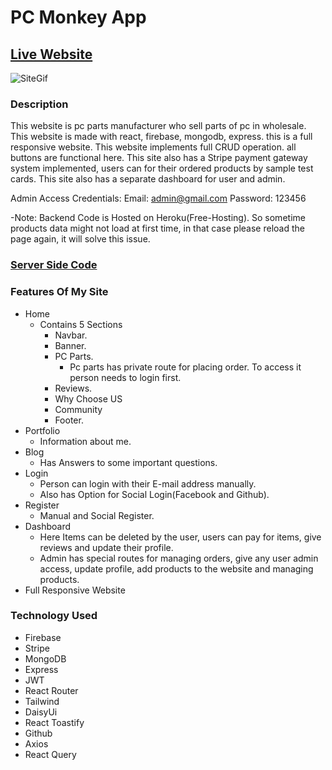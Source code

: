 # PC Monkey App

## [Live Website](https://pc-monkey.web.app/)
![SiteGif](/src/assets/gifs/gif.gif)

### Description
 This website is pc parts manufacturer who sell parts of pc in wholesale. This website is made with react, firebase, mongodb, express. this is a full responsive website. This website implements full CRUD operation. all buttons are functional here. This site also has a Stripe payment gateway system implemented, users can for their ordered products by sample test cards. This site also has a separate dashboard for user and admin.

 Admin Access Credentials:
 Email: admin@gmail.com
 Password: 123456

 -Note: Backend Code is Hosted on Heroku(Free-Hosting). So sometime products data might not load at first time, in that case please reload the page again, it will solve this issue.

### [Server Side Code](https://github.com/hassanmehedi1/pc-monkey-server)


### Features Of My Site

- Home
  - Contains 5 Sections
    - Navbar.
    - Banner.
    - PC Parts.
      - Pc parts has private route for placing order. To access it person needs to login first.
    - Reviews.
    - Why Choose US
    - Community  
    - Footer.
- Portfolio
  - Information about me.
- Blog
  - Has Answers to some important questions.
- Login
  - Person can login with their E-mail address manually.
  - Also has Option for Social Login(Facebook and Github).
- Register
  - Manual and Social Register.
- Dashboard
   - Here Items can be deleted by the user, users can pay for items, give reviews and update their profile.
   - Admin has special routes for managing orders, give any user admin access, update profile, add products to the website and managing products.
- Full Responsive Website

### Technology Used

- Firebase
- Stripe
- MongoDB
- Express
- JWT
- React Router
- Tailwind
- DaisyUi
- React Toastify
- Github
- Axios
- React Query
